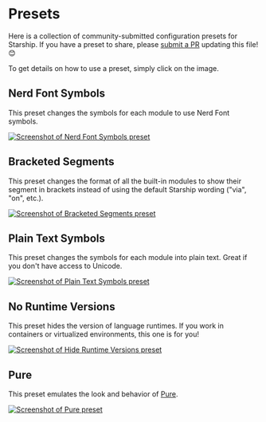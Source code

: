 # Presets

Here is a collection of community-submitted configuration presets for Starship.
If you have a preset to share, please [submit a PR](https://github.com/starship/starship/edit/master/docs/presets/README.md) updating this file! 😊

To get details on how to use a preset, simply click on the image.

## Nerd Font Symbols

This preset changes the symbols for each module to use Nerd Font symbols.

[![Screenshot of Nerd Font Symbols preset](/presets/img/nerd-font-symbols.png)](./nerd-font)

## Bracketed Segments

This preset changes the format of all the built-in modules to show their segment
in brackets instead of using the default Starship wording ("via", "on", etc.).

[![Screenshot of Bracketed Segments preset](/presets/img/bracketed-segments.png)](./bracketed-segments)

## Plain Text Symbols

This preset changes the symbols for each module into plain text. Great if you
don't have access to Unicode.

[![Screenshot of Plain Text Symbols preset](/presets/img/plain-text-symbols.png)](./plain-text)

## No Runtime Versions

This preset hides the version of language runtimes. If you work in containers or virtualized environments, this one is for you!

[![Screenshot of Hide Runtime Versions preset](/presets/img/no-runtime-versions.png)](./no-runtimes)

## Pure

This preset emulates the look and behavior of [Pure](https://github.com/sindresorhus/pure).

[![Screenshot of Pure preset](/presets/img/pure-preset.png)](./pure-preset)
